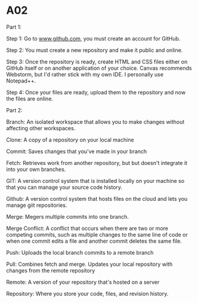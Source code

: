 # A02
Part 1: 

Step 1: Go to www.github.com, you must create an account for GitHub.

Step 2: You must create a new repository and make it public and online. 

Step 3: Once the repository is ready, create HTML and CSS files either on GitHub itself or on another application of your choice. Canvas recommends 
Webstorm, but I'd rather stick with my own IDE. I personally use Notepad++.

Step 4: Once your files are ready, upload them to the repository and now the files are online.

Part 2:

Branch: An isolated workspace that allows you to make changes without affecting other workspaces.

Clone: A copy of a repository on your local machine

Commit: Saves changes that you've made in your branch

Fetch: Retrieves work from another repository, but but doesn't integrate it into your own branches.

GIT: A version control system that is installed locally on your machine so that you can manage your source code history.

Github: A version control system that hosts files on the cloud and lets you manage giit repositories.

Merge: Megers multiple commits into one branch.

Merge Conflict: A conflict that occurs when there are two or more competing commits, such as multiple changes to the same line of code or when one commit edits a file and another commit deletes the same file.

Push: Uploads the local branch commits to a remote branch

Pull: Combines fetch and merge. Updates your local repository with changes from the remote repository

Remote: A version of your repository that's hosted on a server

Repository: Where you store your code, files, and revision history.

